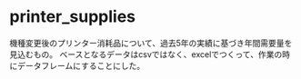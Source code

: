 # printer_supplies
機種変更後のプリンター消耗品について、過去5年の実績に基づき年間需要量を見込むもの。
ベースとなるデータはcsvではなく、excelでつくって、作業の時にデータフレームにすることにした。
